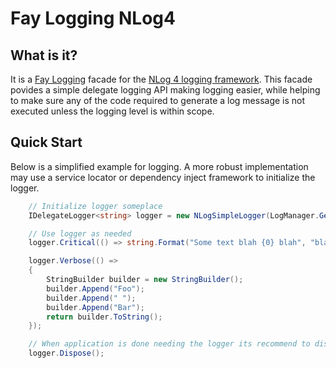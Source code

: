 Fay Logging NLog4
===========

What is it?
-----------

It is a [Fay Logging][FayLog] facade for the [NLog 4 logging framework][NLog]. This facade povides a simple delegate logging API making logging easier, while helping to make sure any of the code required to generate a log message is not executed unless the logging level is within scope.

Quick Start
---
Below is a simplified example for logging. A more robust implementation may use a service locator or dependency inject framework to initialize the logger.

```cs
    // Initialize logger someplace
    IDelegateLogger<string> logger = new NLogSimpleLogger(LogManager.GetCurrentClassLogger());

    // Use logger as needed
    logger.Critical(() => string.Format("Some text blah {0} blah", "blah"));

    logger.Verbose(() =>
    {
        StringBuilder builder = new StringBuilder();
        builder.Append("Foo");
        builder.Append(" ");
        builder.Append("Bar");
        return builder.ToString();
    });

    // When application is done needing the logger its recommend to dispose it
    logger.Dispose();
```

[FayLog]:  https://github.com/FayLibs/Fay.Logging
[NLog]: https://github.com/NLog/NLog
